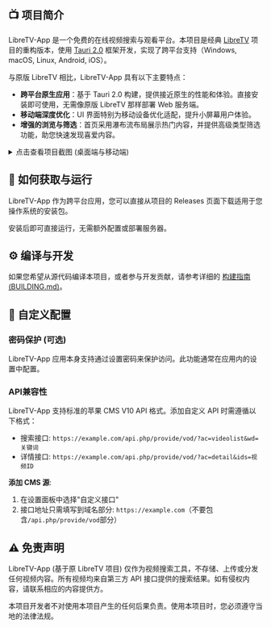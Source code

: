 ## 📺 项目简介

LibreTV-App 是一个免费的在线视频搜索与观看平台。本项目是经典 [LibreTV](https://github.com/LibreSpark/LibreTV) 项目的重构版本，使用 [Tauri 2.0](https://tauri.app/) 框架开发，实现了跨平台支持（Windows, macOS, Linux, Android, iOS）。

与原版 LibreTV 相比，LibreTV-App 具有以下主要特点：
- **跨平台原生应用**：基于 Tauri 2.0 构建，提供接近原生的性能和体验。直接安装即可使用，无需像原版 LibreTV 那样部署 Web 服务端。
- **移动端深度优化**：UI 界面特别为移动设备优化适配，提升小屏幕用户体验。
- **增强的浏览与筛选**：首页采用瀑布流布局展示热门内容，并提供高级类型筛选功能，助您快速发现喜爱内容。


<details>
  <summary>点击查看项目截图 (桌面端与移动端)</summary>

  <p><strong>桌面端截图：</strong></p>
  
  ![](https://oss.keyrotate.com/public/images/ba3b8db9-fe4b-41ab-9974-0bad5a42ecd2.jpg)
  
  ![](https://oss.keyrotate.com/public/images/18801ecd-ebbc-4965-a76e-d7f8540012b4.jpg)

  <p><strong>移动端截图：</strong></p>
  
  ![991748248831_.pic_hd](https://oss.keyrotate.com/public/images/b5ea4c07-5e4f-473a-a8f7-36b04995e13c.jpg)
  
  ![1001748248832_.pic](https://oss.keyrotate.com/public/images/f4250a56-f740-4b61-8f16-43da5872bc79.jpg)
  
</details>



## 🚀 如何获取与运行

LibreTV-App 作为跨平台应用，您可以直接从项目的 Releases 页面下载适用于您操作系统的安装包。

安装后即可直接运行，无需额外配置或部署服务器。

## ⚙️ 编译与开发

如果您希望从源代码编译本项目，或者参与开发贡献，请参考详细的 [构建指南 (BUILDING.md)](BUILDING.md)。

## 🔧 自定义配置

### 密码保护 (可选)

LibreTV-App 应用本身支持通过设置密码来保护访问。此功能通常在应用内的设置中配置。

### API兼容性

LibreTV-App 支持标准的苹果 CMS V10 API 格式。添加自定义 API 时需遵循以下格式：
- 搜索接口: `https://example.com/api.php/provide/vod/?ac=videolist&wd=关键词`
- 详情接口: `https://example.com/api.php/provide/vod/?ac=detail&ids=视频ID`

**添加 CMS 源**:
1. 在设置面板中选择"自定义接口"
2. 接口地址只需填写到域名部分: `https://example.com`（不要包含`/api.php/provide/vod`部分）

## ⚠️ 免责声明

LibreTV-App (基于原 LibreTV 项目) 仅作为视频搜索工具，不存储、上传或分发任何视频内容。所有视频均来自第三方 API 接口提供的搜索结果。如有侵权内容，请联系相应的内容提供方。

本项目开发者不对使用本项目产生的任何后果负责。使用本项目时，您必须遵守当地的法律法规。
